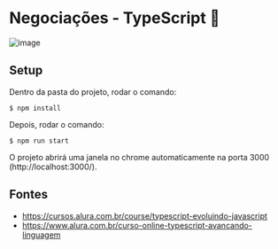 # Negociações - TypeScript :milky_way:

![image](https://user-images.githubusercontent.com/39086256/188207476-d8f20245-2b59-45f6-b1bd-a3c28fb90410.png)

## Setup
Dentro da pasta do projeto, rodar o comando:

```shell
$ npm install
```

Depois, rodar o comando:

```shell
$ npm run start
```

O projeto abrirá uma janela no chrome automaticamente na porta 3000 (http://localhost:3000/).

## Fontes
- https://cursos.alura.com.br/course/typescript-evoluindo-javascript
- https://www.alura.com.br/curso-online-typescript-avancando-linguagem
